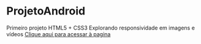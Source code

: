 # ProjetoAndroid
 Primeiro projeto HTML5 + CSS3
 Explorando responsividade em imagens e vídeos
<a href="https://ricardo-bertony.github.io/ProjetoAndroid/">Clique aqui para acessar à pagina</a>
